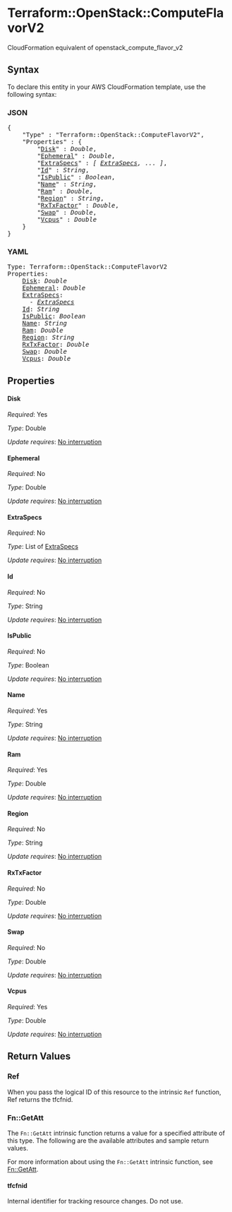 # Terraform::OpenStack::ComputeFlavorV2

CloudFormation equivalent of openstack_compute_flavor_v2

## Syntax

To declare this entity in your AWS CloudFormation template, use the following syntax:

### JSON

<pre>
{
    "Type" : "Terraform::OpenStack::ComputeFlavorV2",
    "Properties" : {
        "<a href="#disk" title="Disk">Disk</a>" : <i>Double</i>,
        "<a href="#ephemeral" title="Ephemeral">Ephemeral</a>" : <i>Double</i>,
        "<a href="#extraspecs" title="ExtraSpecs">ExtraSpecs</a>" : <i>[ <a href="extraspecs.md">ExtraSpecs</a>, ... ]</i>,
        "<a href="#id" title="Id">Id</a>" : <i>String</i>,
        "<a href="#ispublic" title="IsPublic">IsPublic</a>" : <i>Boolean</i>,
        "<a href="#name" title="Name">Name</a>" : <i>String</i>,
        "<a href="#ram" title="Ram">Ram</a>" : <i>Double</i>,
        "<a href="#region" title="Region">Region</a>" : <i>String</i>,
        "<a href="#rxtxfactor" title="RxTxFactor">RxTxFactor</a>" : <i>Double</i>,
        "<a href="#swap" title="Swap">Swap</a>" : <i>Double</i>,
        "<a href="#vcpus" title="Vcpus">Vcpus</a>" : <i>Double</i>
    }
}
</pre>

### YAML

<pre>
Type: Terraform::OpenStack::ComputeFlavorV2
Properties:
    <a href="#disk" title="Disk">Disk</a>: <i>Double</i>
    <a href="#ephemeral" title="Ephemeral">Ephemeral</a>: <i>Double</i>
    <a href="#extraspecs" title="ExtraSpecs">ExtraSpecs</a>: <i>
      - <a href="extraspecs.md">ExtraSpecs</a></i>
    <a href="#id" title="Id">Id</a>: <i>String</i>
    <a href="#ispublic" title="IsPublic">IsPublic</a>: <i>Boolean</i>
    <a href="#name" title="Name">Name</a>: <i>String</i>
    <a href="#ram" title="Ram">Ram</a>: <i>Double</i>
    <a href="#region" title="Region">Region</a>: <i>String</i>
    <a href="#rxtxfactor" title="RxTxFactor">RxTxFactor</a>: <i>Double</i>
    <a href="#swap" title="Swap">Swap</a>: <i>Double</i>
    <a href="#vcpus" title="Vcpus">Vcpus</a>: <i>Double</i>
</pre>

## Properties

#### Disk

_Required_: Yes

_Type_: Double

_Update requires_: [No interruption](https://docs.aws.amazon.com/AWSCloudFormation/latest/UserGuide/using-cfn-updating-stacks-update-behaviors.html#update-no-interrupt)

#### Ephemeral

_Required_: No

_Type_: Double

_Update requires_: [No interruption](https://docs.aws.amazon.com/AWSCloudFormation/latest/UserGuide/using-cfn-updating-stacks-update-behaviors.html#update-no-interrupt)

#### ExtraSpecs

_Required_: No

_Type_: List of <a href="extraspecs.md">ExtraSpecs</a>

_Update requires_: [No interruption](https://docs.aws.amazon.com/AWSCloudFormation/latest/UserGuide/using-cfn-updating-stacks-update-behaviors.html#update-no-interrupt)

#### Id

_Required_: No

_Type_: String

_Update requires_: [No interruption](https://docs.aws.amazon.com/AWSCloudFormation/latest/UserGuide/using-cfn-updating-stacks-update-behaviors.html#update-no-interrupt)

#### IsPublic

_Required_: No

_Type_: Boolean

_Update requires_: [No interruption](https://docs.aws.amazon.com/AWSCloudFormation/latest/UserGuide/using-cfn-updating-stacks-update-behaviors.html#update-no-interrupt)

#### Name

_Required_: Yes

_Type_: String

_Update requires_: [No interruption](https://docs.aws.amazon.com/AWSCloudFormation/latest/UserGuide/using-cfn-updating-stacks-update-behaviors.html#update-no-interrupt)

#### Ram

_Required_: Yes

_Type_: Double

_Update requires_: [No interruption](https://docs.aws.amazon.com/AWSCloudFormation/latest/UserGuide/using-cfn-updating-stacks-update-behaviors.html#update-no-interrupt)

#### Region

_Required_: No

_Type_: String

_Update requires_: [No interruption](https://docs.aws.amazon.com/AWSCloudFormation/latest/UserGuide/using-cfn-updating-stacks-update-behaviors.html#update-no-interrupt)

#### RxTxFactor

_Required_: No

_Type_: Double

_Update requires_: [No interruption](https://docs.aws.amazon.com/AWSCloudFormation/latest/UserGuide/using-cfn-updating-stacks-update-behaviors.html#update-no-interrupt)

#### Swap

_Required_: No

_Type_: Double

_Update requires_: [No interruption](https://docs.aws.amazon.com/AWSCloudFormation/latest/UserGuide/using-cfn-updating-stacks-update-behaviors.html#update-no-interrupt)

#### Vcpus

_Required_: Yes

_Type_: Double

_Update requires_: [No interruption](https://docs.aws.amazon.com/AWSCloudFormation/latest/UserGuide/using-cfn-updating-stacks-update-behaviors.html#update-no-interrupt)

## Return Values

### Ref

When you pass the logical ID of this resource to the intrinsic `Ref` function, Ref returns the tfcfnid.

### Fn::GetAtt

The `Fn::GetAtt` intrinsic function returns a value for a specified attribute of this type. The following are the available attributes and sample return values.

For more information about using the `Fn::GetAtt` intrinsic function, see [Fn::GetAtt](https://docs.aws.amazon.com/AWSCloudFormation/latest/UserGuide/intrinsic-function-reference-getatt.html).

#### tfcfnid

Internal identifier for tracking resource changes. Do not use.


